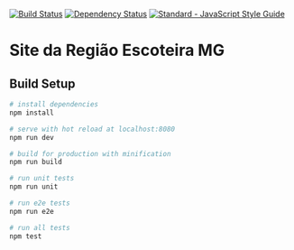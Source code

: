 [![Build Status](https://travis-ci.org/gfviegas/eric-site.svg?branch=master)](https://travis-ci.org/gfviegas/eric-site)
[![Dependency Status](https://gemnasium.com/badges/github.com/gfviegas/eric-site.svg)](https://gemnasium.com/github.com/gfviegas/eric-site)
[![Standard - JavaScript Style Guide](https://img.shields.io/badge/code%20style-standard-brightgreen.svg)](http://standardjs.com/)
# Site da Região Escoteira MG

## Build Setup

``` bash
# install dependencies
npm install

# serve with hot reload at localhost:8080
npm run dev

# build for production with minification
npm run build

# run unit tests
npm run unit

# run e2e tests
npm run e2e

# run all tests
npm test
```
